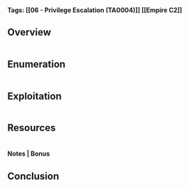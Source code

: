 #### Tags: [[06 - Privilege Escalation (TA0004)]] [[Empire C2]]

## Overview 

```markdown
```
## Enumeration 

```markdown
```

## Exploitation 

```markdown
```

## Resources

```markdown
```

#### Notes | Bonus


## Conclusion